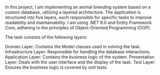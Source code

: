 In this project, I am implementing an animal breeding system based on a custom database, utilizing a layered architecture. The application is structured into five layers, each responsible for specific tasks to improve readability and maintainability. I am using .NET 8.0 and Entity Framework Core, adhering to the principles of Object-Oriented Programming (OOP).

The task consists of the following layers:

Domain Layer: Contains the Model classes used in solving the task.
Infrastructure Layer: Responsible for handling the database interactions.
Application Layer: Contains the business logic of the system.
Presentation Layer: Deals with the user interface and the display of the task.
Test Layer: Ensures the business logic is covered by unit tests.

